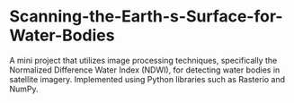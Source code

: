 # Scanning-the-Earth-s-Surface-for-Water-Bodies
A mini project that utilizes image processing techniques, specifically the Normalized Difference Water Index (NDWI), for detecting water bodies in satellite imagery. Implemented using Python libraries such as Rasterio and NumPy.
